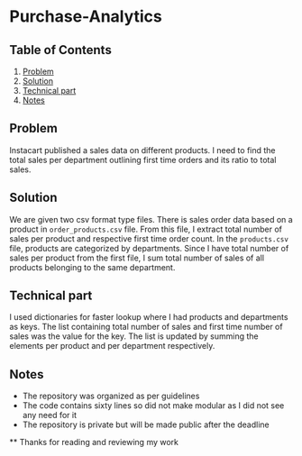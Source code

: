 # Purchase-Analytics

## Table of Contents
1. [Problem](README.md#problem)
1. [Solution](README.md#solution)
1. [Technical part](README.md#technical_part)
1. [Notes](README.md#notes)

## Problem

Instacart published a sales data on different products. I need to find the total sales per department outlining first time orders and its ratio to total sales. 

## Solution

We are given two csv format type files. There is sales order data based on a product in `order_products.csv` file. From this file, I extract total number of sales per product and respective first time order count. In the `products.csv` file, products are categorized by departments. Since I have total number of sales per product from the first file, I sum total number of sales of all products belonging to the same department.  

## Technical part

I used dictionaries for faster lookup where I had products and departments as keys. The list containing total number of sales and first time number of sales was the value for the key. The list is updated by summing the elements per product and per department respectively. 

## Notes

* The repository was organized as per guidelines
* The code contains sixty lines so did not make modular as I did not see any need for it
* The repository is private but will be made public after the deadline


** Thanks for reading and reviewing my work 
